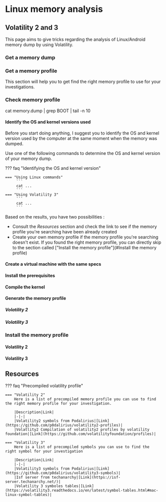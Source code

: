 # Linux memory analysis
## Volatility 2 and 3
This page aims to give tricks regarding the analysis of Linux/Android memory dump by using Volatility.

### Get a memory dump
### Get a memory profile 
This section will help you to get find the right memory profile to use for your investigations.
### Check memory profile 
cat memory.dump | grep BOOT | tail -n 10
#### Identify the OS and kernel versions used
Before you start doing anything, I suggest you to identify the OS and kernel version  used by the computer at the same moment when the memory was dumped.  

Use one of the following commands to determine the OS and kernel version of your memory dump.

??? faq "Identifying the OS and kernel version"

    === "Using Linux commands"
		 ```
		 cat ...
		 ```
    === "Using Volatility 3"
		 ```
		 cat ...
		 ```

Based on the results, you have two possibilities : 

- Consult the *Resources* section and check the link to see if the memory profile you're searching have been already created
- Create your own memory profile if the memory profile you're searching doesn't exist. 
If you found the right memory profile, you can directly skip to the section called ["Install the memory profile"](#Install the memory profile)

#### Create a virtual machine with the same specs
#### Install the prerequisites
#### Compile the kernel
#### Generate the memory profile
##### Volatility 2
##### Volatility 3



### Install the memory profile
#### Volatility 2
#### Volatility 3
## Resources

??? faq "Precompiled volatility profile"

    === "Volatility 2"
	    Here is a list of precompiled memory profile you can use to find the right memory profile for your investigation.
	    
		|Description|Link|
		|-|-|
		|Volatility2 symbols from Podalirius|[Link](https://github.com/p0dalirius/volatility2-profiles)|
		|Volatlity2 Compilation of volatility2 profiles by volatility foundation|[Link](https://github.com/volatilityfoundation/profiles)|

    === "Volatility 3"
	    Here is a list of precompiled symbols you can use to find the right symbol for your investigation
	    
		|Description|Link|
		|-|-|
		|Volatility3 symbols from Podalirius|[Link](https://github.com/p0dalirius/volatility3-symbols)|
		|Isf server from techanarchy|[Link](https://isf-server.techanarchy.net/)|
		|Volatility 3 symboles tables|[Link](https://volatility3.readthedocs.io/en/latest/symbol-tables.html#mac-linux-symbol-tables)|